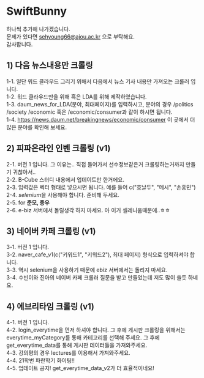 # SwiftBunny
하나씩 추가해 나가겠습니다.  
문제가 있다면 sehyoung66@ajou.ac.kr 으로 부탁해요.  
감사합니다.  

## 1) 다음 뉴스내용만 크롤링
1-1. 일단 워드 클라우드 그리기 위해서 다음에서 뉴스 기사 내용만 가져오는 크롤러 입니다.  
1-2. 워드 클라우드만을 위해 혹은 LDA를 위해 제작하였습니다.  
1-3. daum_news_for_LDA(분야, 최대페이지)를 입력하시고, 분야의 경우 /politics /society /economic 혹은 /economic/consumer과 같이 하시면 됩니다.  
1-4. https://news.daum.net/breakingnews/economic/consumer 이 곳에서 더 많은 분야를 확인해 보세요.  

## 2) 피파온라인 인벤 크롤링 (v1)
2-1. 버전 1 입니다. 그 이유는.. 직접 들어가서 선수정보같은거 크롤링하는거까지 만들기 귀찮아서..  
2-2. B-Cube 스터디 내용에서 업데이트만 한거에요.  
2-3. 입력값은 벡터 형태로 넣으시면 됩니다. 예를 들어 c("호날두", "메시", "손흥민")  
2-4. *selenium*을 사용해야 합니다. 준비해 두세요.  
2-5. for **준모, 종우**  
2-6. e-biz 서버에서 돌릴생각 하지 마세요. 아 이거 셀레니움때문에..ㅎㅎ  

## 3) 네이버 카페 크롤링 (v1)
3-1. 버전 1 입니다.  
3-2. naver_cafe_v1(c("키워드1", "키워드2"), 최대 페이지) 형식으로 입력하셔야 합니다.  
3-3. 역시 selenium을 사용하기 때문에 ebiz 서버에서는 돌리지 마세요.  
3-4. 수빈이와 진아의 네이버 카페 크롤러 질문을 받고 만들었는데 저도 많이 쓸듯 하네요.  

## 4) 에브리타임 크롤링 (v1)  
4-1. 버전 1 입니다.  
4-2. login_everytime을 먼저 하셔야 합니다. 그 후에 게시판 크롤링을 위해서는 everytime_myCategory를 통해 카테고리를 선택해 주세요. 그 후에 get_everytime_data를 통해 게시판 데이터들을 가져와주세요.  
4-3. 강의평의 경우 lectures를 이용해서 가져와주세요.  
4-4. 21학번 파란학기 화이팅!!  
4-5. 업데이트 공지! get_everytime_data_v2가 더 효율적이네요!  
